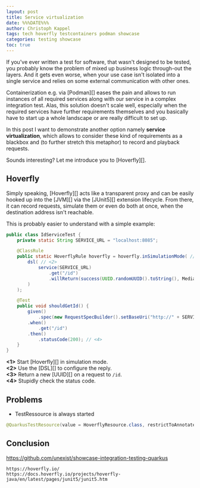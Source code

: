 ```yaml
---
layout: post
title: Service virtualization
date: %%%DATE%%%
author: Christoph Kappel
tags: tech hoverfly testcontainers podman showcase
categories: testing showcase
toc: true
---
```

If you've ever written a test for software, that wasn't designed to be tested, you probably know the
problem of mixed up business logic through-out the layers.
And it gets even worse, when your use case isn't isolated into a single service and relies on some
external communication with other ones.

Containerization e.g. via [Podman][] eases the pain and allows to run instances of all required
services along with our service in a complex integration test.
Alas, this solution doesn't scale well, especially when the required services have further
requirements themselves and you basically have to start up a whole landscape or are really difficult
to set up.

In this post I want to demonstrate another option namely **service virtualization**, which allows
to consider these kind of requirements as a blackbox and (to further stretch this metaphor) to
record and playback requests.

Sounds interesting? Let me introduce you to [Hoverfly][].

## Hoverfly

Simply speaking, [Hoverfly][] acts like a transparent proxy and can be easily hooked up into the
[JVM][] via the [JUnit5][] extension lifecycle.
From there, it can record requests, simulate them or even do both at once, when the destination
address isn't reachable.

This is probably easier to understand with a simple example:

```java
public class IdServiceTest {
    private static String SERVICE_URL = "localhost:8085";

    @ClassRule
    public static HoverflyRule hoverfly = hoverfly.inSimulationMode( // <1>
        dsl( // <2>
            service(SERVICE_URL)
                .get("/id")
                .willReturn(success(UUID.randomUUID().toString(), MediaType.APPLICATION_JSON)) // <3>
        )
    );

    @Test
    public void shouldGetId() {
        given()
            .spec(new RequestSpecBuilder().setBaseUri("http://" + SERVICE_URL).build())
        .when()
            .get("/id")
        .then()
            .statusCode(200); // <4>
    }
}
```

**<1>** Start [Hoverfly][] in simulation mode. \
**<2>** Use the [DSL][] to configure the reply. \
**<3>** Return a new [UUID][] on a request to `/id`. \
**<4>** Stupidly check the status code.




## Problems

- TestRessource is always started
```java
@QuarkusTestResource(value = HoverflyResource.class, restrictToAnnotatedClass = true)
```

## Conclusion

<https://github.com/unexist/showcase-integration-testing-quarkus>

```
https://hoverfly.io/
https://docs.hoverfly.io/projects/hoverfly-java/en/latest/pages/junit5/junit5.htm
```